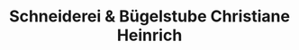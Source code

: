 ---
title: "Schneiderei & Bügelstube Christiane Heinrich"
url: /bad-belzig/schneiderei-und-buegelstube-christiane-heinrich/
shop: Schneiderei
---
